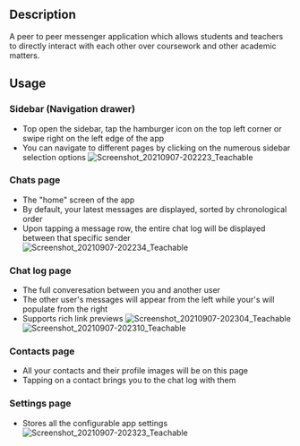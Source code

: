 ## Description
A peer to peer messenger application which allows students and teachers to directly interact with each other over coursework and other academic matters.

## Usage 
### Sidebar (Navigation drawer) 
* Top open the sidebar, tap the hamburger icon on the top left corner or swipe right on the left edge of the app 
* You can navigate to different pages by clicking on the numerous sidebar selection options 
![Screenshot_20210907-202223_Teachable](https://user-images.githubusercontent.com/60278399/132431561-c31d9617-b066-49c0-b5fa-83835c6fb8ad.jpg)
### Chats page 
* The "home" screen of the app 
* By default, your latest messages are displayed, sorted by chronological order  
* Upon tapping a message row, the entire chat log will be displayed between that specific sender
![Screenshot_20210907-202234_Teachable](https://user-images.githubusercontent.com/60278399/132431646-a1b87c71-9a40-49bc-b31d-aa123de9eaa9.jpg)
### Chat log page 
* The full converesation between you and another user
* The other user's messages will appear from the left while your's will populate from the right
* Supports rich link previews 
![Screenshot_20210907-202304_Teachable](https://user-images.githubusercontent.com/60278399/132431674-88be18a8-b533-40fa-b701-3f82376306d1.jpg)
![Screenshot_20210907-202310_Teachable](https://user-images.githubusercontent.com/60278399/132431683-0c293d3a-0b5d-4dde-9635-ee96dd49ff64.jpg)
### Contacts page 
* All your contacts and their profile images will be on this page 
* Tapping on a contact brings you to the chat log with them 
### Settings page 
* Stores all the configurable app settings
![Screenshot_20210907-202323_Teachable](https://user-images.githubusercontent.com/60278399/132431702-a93a612c-8e04-4ce8-9f35-d46e51aabd9b.jpg)
